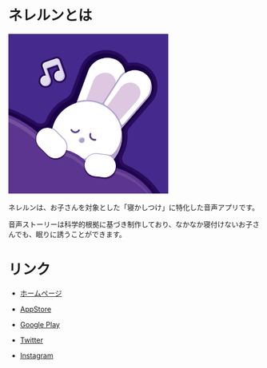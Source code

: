 # ネレルンとは

<img width="320px" src="./icon.png" />

ネレルンは、お子さんを対象とした「寝かしつけ」に特化した音声アプリです。

音声ストーリーは科学的根拠に基づき制作しており、なかなか寝付けないお子さんでも、眠りに誘うことができます。

# リンク

- [ホームページ](https://nererunkids.studio.site/)

- [AppStore](https://apps.apple.com/us/app/id1591420871)

- [Google Play](https://play.google.com/store/apps/details?id=tokyo.gajo.app.android.nererun)

- [Twitter](https://twitter.com/nererun_jp)

- [Instagram](https://www.instagram.com/nererun_jp/)

